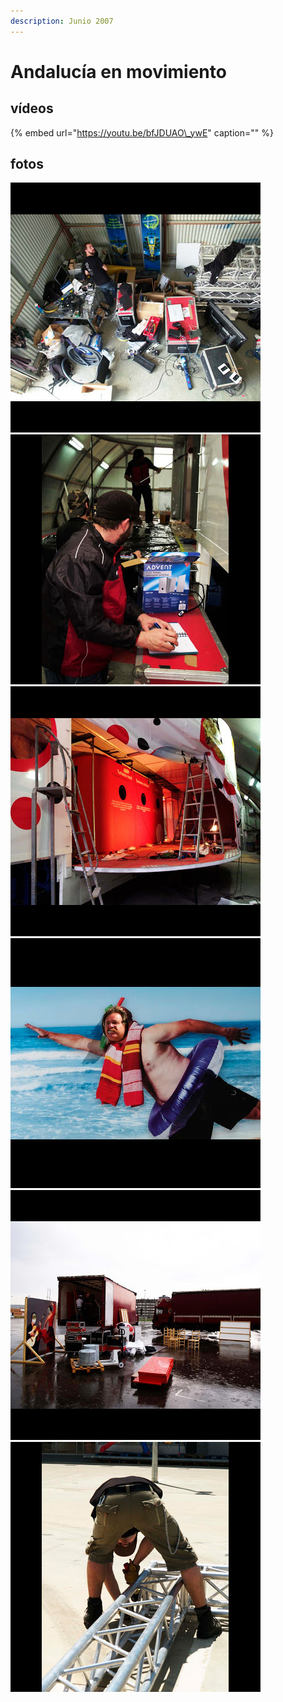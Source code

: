 ```yaml
---
description: Junio 2007
---
```


# Andalucía en movimiento

## vídeos

{% embed url="https://youtu.be/bfJDUAO\_ywE" caption="" %}

## fotos

![](../../../.gitbook/assets/emotique-2007-05-andalucia-gira-1-.jpg) ![](../../../.gitbook/assets/emotique-2007-05-andalucia-gira-2-.jpg) ![](../../../.gitbook/assets/emotique-2007-05-andalucia-gira-3-.jpg) ![](../../../.gitbook/assets/emotique-2007-05-andalucia-gira-4-.jpg) ![](../../../.gitbook/assets/emotique-2007-05-andalucia-gira-5-.jpg) ![](../../../.gitbook/assets/emotique-2007-05-andalucia-gira-6-.jpg)

